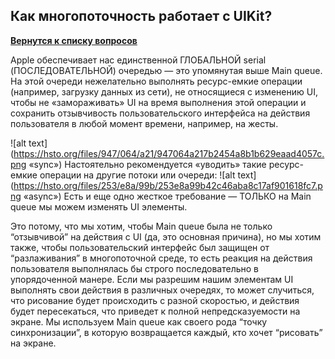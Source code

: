 ## Как многопоточность работает с UIKit?

[**Вернутся к списку вопросов**](https://github.com/CoBug92/Interview_iOS/blob/master/README.md)

Apple обеспечивает нас единственной ГЛОБАЛЬНОЙ serial (ПОСЛЕДОВАТЕЛЬНОЙ) очередью — это упомянутая выше Main queue. На этой очереди нежелательно выполнять ресурс-емкие операции (например, загрузку данных из сети), не относящиеся с изменению UI, чтобы не «замораживать» UI на время выполнения этой операции и сохранить отзывчивость пользовательского интерфейса на действия пользователя в любой момент времени, например, на жесты.

![alt text](https://hsto.org/files/947/064/a21/947064a217b2454a8b1b629eaad4057c.png «sync»)
 Настоятельно рекомендуется «уводить» такие ресурс-емкие операции на другие потоки или очереди:
![alt text](https://hsto.org/files/253/e8a/99b/253e8a99b42c46aba8c17af901618fc7.png «async»)
Есть и еще одно жесткое требование — ТОЛЬКО на Main queue мы можем изменять UI элементы.

Это потому, что мы хотим, чтобы Main queue была не только “отзывчивой” на действия с UI (да, это основная причина), но мы хотим также, чтобы пользовательский интерфейс был защищен от “разлаживания” в многопоточной среде, то есть реакция на действия пользователя выполнялась бы строго последовательно в упорядоченной манере. Если мы разрешим нашим элементам UI выполнять свои действия в различных очередях, то может случиться, что рисование будет происходить с разной скоростью, и действия будет пересекаться, что приведет к полной непредсказуемости на экране. Мы используем Main queue как своего рода “точку синхронизации”, в которую возвращается каждый, кто хочет “рисовать” на экране.